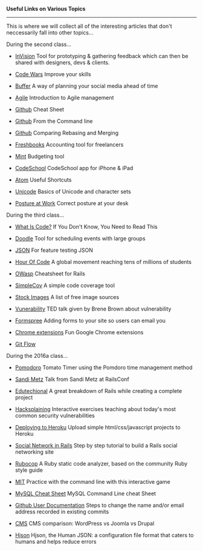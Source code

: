 **Useful Links on Various Topics**

-----------

This is where we will collect all of the interesting articles that don't neccessarily fall into other topics...

During the second class...

- [InVision](http://www.invisionapp.com/redeem/s/3244147)  Tool for prototyping & gathering feedback which can then be shared with designers, devs & clients.

- [Code Wars](http://www.codewars.com/)  Improve your skills

- [Buffer](https://buffer.com/)  A way of planning your social media ahead of time

- [Agile](http://www.versionone.com/agile-project-management/)  Introduction to Agile management

- [Github](https://training.github.com/kit/downloads/github-git-cheat-sheet.pdf)  Cheat Sheet
- [Github](https://github.com/jlevy/the-art-of-command-line)  From the Command line
- [Github](https://www.atlassian.com/git/tutorials/merging-vs-rebasing/)  Comparing Rebasing and Merging

- [Freshbooks](http://www.freshbooks.com/)  Accounting tool for freelancers
- [Mint](https://www.mint.com/)  Budgeting tool

- [CodeSchool](https://itunes.apple.com/us/app/code-school/id927194858?mt=8)  CodeSchool app for iPhone & iPad

- [Atom](http://d2wy8f7a9ursnm.cloudfront.net/atom-editor-cheat-sheet.pdf)  Useful Shortcuts

- [Unicode](http://www.joelonsoftware.com/articles/Unicode.html)  Basics of Unicode and character sets

- [Posture at Work](https://sdlearn.slack.com/files/gisborne/F04SKELJ8/posture_program.pdf)  Correct posture at your desk

During the third class...

- [What Is Code?](http://www.bloomberg.com/graphics/2015-paul-ford-what-is-code/) If You Don't Know, You Need to Read This​

- [Doodle](http://doodle.com)  Tool for scheduling events with large groups

- [JSON](http://matthewlehner.net/rails-api-testing-guidelines/)  For feature testing JSON

- [Hour Of Code](https://hourofcode.com/us)  A global movement reaching tens of millions of students

- [OWasp](https://www.owasp.org/index.php/OWASP_Top_Ten_Cheat_Sheet)  Cheatsheet for Rails

- [SimpleCov](https://github.com/colszowka/simplecov)  A simple code coverage tool

- [Stock Images](https://blog.bufferapp.com/free-image-sources-list?utm_content=buffer9d16f&utm_medium=social&utm_source=twitter.com&utm_campaign=buffer)  A list of free image sources

- [Vunerability](https://www.ted.com/talks/brene_brown_on_vulnerability?language=en)  TED talk given by Brene Brown about vulnerability

- [Formspree](http://formspree.io/)  Adding forms to your site so users can email you

- [Chrome extensions](http://www.businessinsider.com/the-13-best-google-chrome-life-hacks-2015-11)  Fun Google Chrome extensions

- [Git Flow](http://jeffkreeftmeijer.com/2010/why-arent-you-using-git-flow/)  

During the 2016a class...

- [Pomodoro](http://tomato-timer.com/) Tomato Timer using the Pomdoro time management method

- [Sandi Metz](https://www.youtube.com/watch?v=OMPfEXIlTVE) Talk from Sandi Metz at RailsConf

- [Edutechional](https://www.youtube.com/playlist?list=PLgYiyoyNPrv81SdYk-eoMFacl-CJTO_xa) A great breakdown of Rails while creating a complete project

- [Hacksplaining](https://www.hacksplaining.com/) Interactive exercises teaching about today's most common security vulnerabilities

- [Deploying to Heroku](http://www.lemiffe.com/how-to-deploy-a-static-page-to-heroku-the-easy-way/) Upload simple html/css/javascript projects to Heroku

- [Social Network in Rails](https://medium.com/rails-ember-beyond/how-to-build-a-social-network-using-rails-eb31da569233#.vp3cbo8qi) Step by step tutorial to build a Rails social networking site

- [Rubocop](https://github.com/bbatsov/rubocop#installation) A Ruby static code analyzer, based on the community Ruby style guide

- [MIT](http://web.mit.edu/mprat/Public/web/Terminus/Web/main.html) Practice with the command line with this interactive game

- [MySQL Cheat Sheet](http://dev.beneberle.com/2013/05/23/mysql-command-line-cheat-sheet/) MySQL Command Line cheat Sheet

- [Github User Documentation](https://help.github.com/articles/changing-author-info/) Steps to change the name and/or email address recorded in existing commits

- [CMS](http://websitesetup.org/cms-comparison-wordpress-vs-joomla-drupal/) CMS comparison: WordPress vs Joomla vs Drupal

- [Hjson](http://hjson.org/) Hjson, the Human JSON: a configuration file format that caters to humans and helps reduce errors

